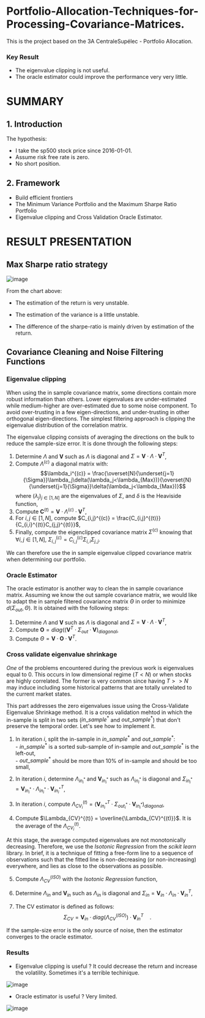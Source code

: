 # Portfolio-Allocation-Techniques-for-Processing-Covariance-Matrices.
This is the project based on the 3A CentraleSupélec - Portfolio Allocation.

### Key Result

- The eigenvalue clipping is not useful.
- The oracle estimator could improve the performance very very little.




# SUMMARY

  ## 1. Introduction 
  The hypothesis: 
  - I take the sp500 stock price since 2016-01-01.
  - Assume risk free rate is zero.
  - No short position.
  
  ## 2. Framework
  - Build efficient frontiers 
  - The Minimum Variance Portfolio and the Maximum Sharpe Ratio Portfolio 
  - Eigenvalue clipping and Cross Validation Oracle Estimator.
  
 # RESULT PRESENTATION
 
 ## Max Sharpe ratio strategy
![image](https://user-images.githubusercontent.com/110284601/236056053-6e4e39f3-c445-4e12-9266-94d2fa5907fc.png)

From the chart above:
- The estimation of the return is very unstable. 

- The estimation of the variance is a little unstable. 

- The difference of the sharpe-ratio is mainly driven by estimation of the return.

 
 ## Covariance Cleaning and Noise Filtering Functions
 
  ### Eigenvalue clipping
  
  When using the in sample covariance matrix, some directions contain more robust information than others. Lower eigenvalues are under-estimated while medium-higher are over-estimated due to some noise component. To avoid over-trusting in a few eigen-directions, and under-trusting in other orthogonal eigen-directions. The simplest filtering approach is clipping the eigenvalue distribution of the correlation matrix.

  The eigenvalue clipping consists of averaging the directions on the bulk to reduce the sample-size error. It is done through the following steps:  
  1. Determine $\Lambda$ and $\mathbf{V}$ such as $\Lambda$ is diagonal and $\Sigma = \mathbf{V}\cdot\Lambda\cdot\mathbf{V}^T$,  
  2. Compute $\Lambda^{(c)}$ a diagonal matrix with:
  $$\lambda_i^{(c)} = \frac{\overset{N}{\underset{j=1}{\Sigma}}\lambda_j\delta(\lambda_j<\lambda_{Max})}{\overset{N}{\underset{j=1}{\Sigma}}\delta(\lambda_j<\lambda_{Max})}$$
  where $(\lambda_j)_{j\in[1,N]}$ are the eigenvalues of $\Sigma$, and $\delta$ is the Heaviside function,  
  3. Compute $\mathbf{C}^{(t)} = \mathbf{V}\cdot\Lambda^{(c)}\cdot\mathbf{V}^T$,  
  4. For $i,j\in[1,N]$, compute $C_{i,j}^{(c)} = \frac{C_{i,j}^{(t)}}{C_{i,i}^{(t)}C_{j,j}^{(t)}}$,  
  5. Finally, compute the eigenclipped covariance matrix $\Sigma^{(c)}$ knowing that $\forall i,j\in[1,N]$, $\Sigma_{i,j}^{(c)} = C_{i,j}^{(c)}\Sigma_{i,i}\Sigma_{j,j}$.

  We can therefore use the in sample eigenvalue clipped covariance matrix when determining our portfolio.
  
  ### Oracle Estimator
  
  The oracle estimator is another way to clean the in sample covariance matrix. Assuming we know the out sample covariance matrix, we would like to adapt the in sample filtered covariance matrix $\Theta$ in order to minimize $d(\Sigma_{out}, \Theta)$. It is obtained with the following steps:  
  1. Determine $\Lambda$ and $\mathbf{V}$ such as $\Lambda$ is diagonal and $\Sigma = \mathbf{V}\cdot\Lambda\cdot\mathbf{V}^T$,  
  2. Compute $\mathbf{O} = diag((\mathbf{V}^T\cdot\Sigma_{out}\cdot\mathbf{V})_{diagonal}$,  
  3. Compute $\Theta = \mathbf{V}\cdot\mathbf{O}\cdot\mathbf{V}^T$.
 
  ### Cross validate eigenvalue shrinkage
  
  *One* of the problems encountered during the previous work is eigenvalues equal to $0$. This occurs in low dimensional regime ($T<N$) or when stocks are highly correlated. The former is very common since having $T>>N$ may induce including some historical patterns that are totally unrelated to the current market states. 

  This part addresses the zero eigenvalues issue using the Cross-Validate Eigenvalue Shrinkage method. It is a cross validation mehtod in which the in-sample is split in two sets ($in\_sample^*$ and $out\_sample^*$) that don't preserve the temporal order. Let's see how to implement it.  
  
  1. In iteration $i$, split the in-sample in $in\_sample^*$ and $out\_sample^*$:  
    - $in\_sample^*$ is a sorted sub-sample of in-sample and $out\_sample^*$ is the left-out,  
    - $out\_sample^*$ should be more than 10\% of in-sample and should be too small,  

  2. In iteration $i$, determine $\Lambda_{in^*_i}$ and $\mathbf{V}_{in^*_i}$ such as $\Lambda_{in^*_i}$ is diagonal and $\Sigma_{in^*_i} = \mathbf{V}_{in^*_i}\cdot\Lambda_{in^*_i}\cdot\mathbf{V}_{in^*_i}^T$,
  
  3. In iteration $i$, compute $\Lambda_{CV_{i}}^{(t)} = (\mathbf{V}_{in^*_i}^T\cdot\Sigma_{out^*_i}\cdot\mathbf{V}_{in^*_i})_{diagonal}$,  
  
  4. Compute $\Lambda_{CV}^{(t)} = \overline{\Lambda_{CV}^{(t)}}$. It is the average of the $\Lambda_{CV_{i}}^{(t)}$.

  At this stage, the average computed eigenvalues are not monotonically decreasing. Therefore, we use the *Isotonic Regression* from the *scikit learn* library. In brief, it is a technique of fitting a free-form line to a sequence of observations such that the fitted line is non-decreasing (or non-increasing) everywhere, and lies as close to the observations as possible.

  5. Compute $\Lambda_{CV}^{(ISO)}$ with the *Isotonic Regression* function,  
  
  6. Determine $\Lambda_{in}$ and $\mathbf{V}_{in}$ such as $\Lambda_{in}$ is diagonal and $\Sigma_{in} = \mathbf{V}_{in}\cdot\Lambda_{in}\cdot\mathbf{V}_{in}^T$,  
  
  7. The CV estimator is defined as follows: $$\Sigma_{CV} = \mathbf{V}_{in}\cdot diag(\Lambda_{CV}^{(ISO)})\cdot\mathbf{V}_{in}^T\quad .$$

  If the sample-size error is the only source of noise, then the estimator converges to the oracle estimator.
  
  
  
  ### Results 
  
  - Eigenvalue clipping is useful ? It could decrease the return and increase the volatility. Sometimes it's a terrible techinique.
  
  ![image](https://user-images.githubusercontent.com/110284601/236056245-f5a69b93-ebcb-4171-a770-325a6cb0e682.png)

  - Oracle estimator is useful ? Very limited.
  
  ![image](https://user-images.githubusercontent.com/110284601/236056671-9e8b0621-c903-447e-a1a6-822b90d6c2c0.png)

  
